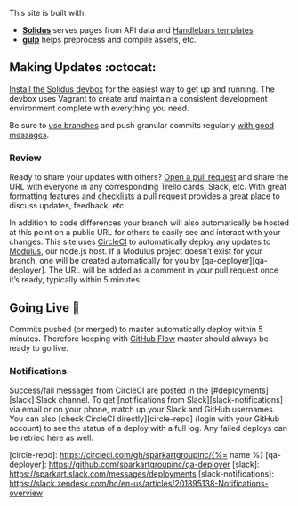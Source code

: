 This site is built with:

 - [**Solidus**][solidus] serves pages from API data and [Handlebars templates][handlebars]
 - [**gulp**][gulp] helps preprocess and compile assets, etc.


Making Updates :octocat:
--------------------------------------------------------------------------------

[Install the Solidus devbox][devbox] for the easiest way to get up and running. The devbox uses Vagrant to create and maintain a consistent development environment complete with everything you need.

Be sure to [use branches][github-flow] and push granular commits regularly [with good messages][git-messages].

### Review

Ready to share your updates with others? [Open a pull request][github-pullrequest] and share the URL with everyone in any corresponding Trello cards, Slack, etc. With great formatting features and [checklists][github-checklists] a pull request provides a great place to discuss updates, feedback, etc.

In addition to code differences your branch will also automatically be hosted at this point on a public URL for others to easily see and interact with your changes. This site uses [CircleCI][circle] to automatically deploy any updates to [Modulus][modulus], our node.js host. If a Modulus project doesn’t exist for your branch, one will be created automatically for you by [qa-deployer][qa-deployer]. The URL will be added as a comment in your pull request once it’s ready, typically within 5 minutes.


Going Live :star2:
--------------------------------------------------------------------------------

Commits pushed (or merged) to master automatically deploy within 5 minutes. Therefore keeping with [GitHub Flow][github-flow] master should always be ready to go live.

### Notifications

Success/fail messages from CircleCI are posted in the [#deployments][slack] Slack channel. To get [notifications from Slack][slack-notifications] via email or on your phone, match up your Slack and GitHub usernames. You can also [check CircleCI directly][circle-repo] (login with your GitHub account) to see the status of a deploy with a full log. Any failed deploys can be retried here as well.


[solidus]: https://github.com/SparkartGroupInc/solidus
[handlebars]: http://handlebarsjs.com
[gulp]: http://gulpjs.com
[storyteller]: http://www.storyteller.io
[devbox]: https://github.com/solidusjs/solidus-devbox

[github-checklists]: https://github.com/blog/1375
[github-pullrequest]: https://guides.github.com/activities/hello-world/#pr
[github-flow]: http://guides.github.com/overviews/flow
[git-messages]: http://tbaggery.com/2008/04/19/a-note-about-git-commit-messages.html

[modulus]: http://modulus.io
[circle]: https://circleci.com
[circle-repo]: https://circleci.com/gh/sparkartgroupinc/{%= name %}
[qa-deployer]: https://github.com/sparkartgroupinc/qa-deployer
[slack]: https://sparkart.slack.com/messages/deployments
[slack-notifications]: https://slack.zendesk.com/hc/en-us/articles/201895138-Notifications-overview